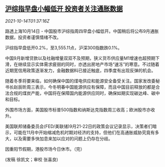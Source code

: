 <!--1634176862000-->
[沪综指早盘小幅低开 投资者关注通胀数据](https://cn.reuters.com/article/china-stock-morning-1014-thur-idCNKBS2H4043)
------

<div><i>2021-10-14T01:37:16Z</i></div><p>路透上海10月14日 - 中国股市沪综指周四早盘小幅低开。中国稍后将公布9月通胀数据，投资者谨慎情绪不改。</p><p>沪综指早盘低开0.2%，至3,555.11点，沪深300指数跌0.1%。</p><p>中国9月新增贷款以及社融增量双双不及预期，狭义货币供应量M1增速也超预期下滑，在继续显示实体需求疲弱的同时，亦透出房地产市场“速冻”的寒意。不过随着近期宽信用政策逐渐发力，金融数据料已接近触底，四季度有出现反弹的机会。</p><p>随着冬季将要来临，如何确保中国的煤电供应和能源安全备受关注。国家发改委秘书长赵辰昕周三表示，今冬明春中国能源供应有保障，而且中国目前释放的都是合法合规的煤炭产能，中国将在保障国内能源供应同时，确保如期实现碳达峰、碳中和目标。</p><p>外围市场方面，美国股市标普500指数和纳斯达克指数周三收高；欧洲股市亦收升。</p><p>美国联邦储备委员会(FED/美联储)9月21-22日的政策会议记录显示，决策者们暗示，可能在11月中开始缩减危机时期对经济的支持，但他们在高通胀威胁究竟有多大，以及需要多快加息来加以应对的问题上仍存在分歧。</p><p>因重阳节假期，港股市场今日休市。（完）</p><p>(发稿 徐凯文；审校 张喜良)</p>
